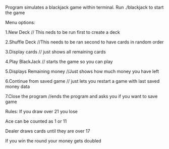 Program simulates a blackjack game within terminal.
Run ./blackjack to start the game


Menu options:

1.New Deck     // This neds to be run first to create a deck

2.Shuffle Deck //This needs to be ran second to have cards in random order

3.Display cards // just shows all remaining cards

4.Play BlackJack // starts the game so you can play

5.Displays Remaining money //Just shows how much money you have left

6.Continue from saved game // just lets you restart a game with last saved money data

7.Close the program //ends the program and asks you if you want to save game





Rules:
If you draw over 21 you lose

Ace can be counted as 1 or 11

Dealer draws cards until they are over 17

If you win the round your money gets doubled
